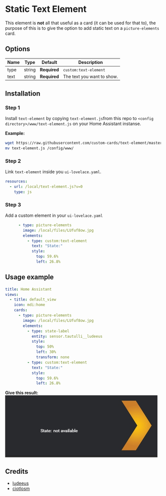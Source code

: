# Static Text Element

This element is **not** all that useful as a card (it can be used for that to), the purpose of this is to give the option to add static text on a `picture-elements` card.

## Options

| Name | Type | Default | Description
| ---- | ---- | ------- | -----------
| type | string | **Required** | `custom:text-element`
| text | string | **Required** | The text you want to show.

## Installation

### Step 1

Install `text-element` by copying `text-element.js`from this repo to `<config directory>/www/text-element.js` on your Home Assistant instanse.

**Example:**

```bash
wget https://raw.githubusercontent.com/custom-cards/text-element/master/text-element.js
mv text-element.js /config/www/
```

### Step 2

Link `text-element` inside you `ui-lovelace.yaml`.

```yaml
resources:
  - url: /local/text-element.js?v=0
    type: js
```

### Step 3

Add a custom element in your `ui-lovelace.yaml`

```yaml
      - type: picture-elements
        image: /local/files/LUfuf8ow.jpg
        elements:
          - type: custom:text-element
            text: "State:"
            style:
              top: 59.6%
              left: 26.8%
```

## Usage example

```yaml
title: Home Assistant
views:
  - title: default_view
    icon: mdi:home
    cards:
      - type: picture-elements
        image: /local/files/LUfuf8ow.jpg
        elements:
          - type: state-label
            entity: sensor.tautulli__ludeeus
            style:
              top: 50%
              left: 30%
              transform: none
          - type: custom:text-element
            text: "State:"
            style:
              top: 59.6%
              left: 26.8%
```

**Give this result:**\
![tracker-card](example.png)

## Credits

- [ludeeus](https://github.com/ludeeus)
- [ciotlosm](https://github.com/ciotlosm)